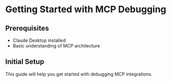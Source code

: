 # Getting Started with MCP Debugging

## Prerequisites

- Claude Desktop installed
- Basic understanding of MCP architecture

## Initial Setup

This guide will help you get started with debugging MCP integrations.